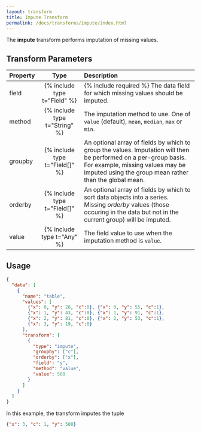 ```yaml
---
layout: transform
title: Impute Transform
permalink: /docs/transforms/impute/index.html
---
```


The **impute** transform performs imputation of missing values.

## Transform Parameters

| Property            | Type                           | Description   |
| :------------------ | :----------------------------: | :------------ |
| field               | {% include type t="Field" %}   | {% include required %} The data field for which missing values should be imputed.|
| method              | {% include type t="String" %}  | The imputation method to use. One of `value` (default), `mean`, `median`, `max` or `min`.|
| groupby             | {% include type t="Field[]" %} | An optional array of fields by which to group the values. Imputation will then be performed on a per-group basis. For example, missing values may be imputed using the group mean rather than the global mean.|
| orderby             | {% include type t="Field[]" %} | An optional array of fields by which to sort data objects into a series. Missing _orderby_ values (those occuring in the data but not in the current group) will be imputed.|
| value               | {% include type t="Any" %}     | The field value to use when the imputation method is `value`.|

## Usage

```json
{
  "data": [
    {
      "name": "table",
      "values": [
        {"x": 0, "y": 28, "c":0}, {"x": 0, "y": 55, "c":1},
        {"x": 1, "y": 43, "c":0}, {"x": 1, "y": 91, "c":1},
        {"x": 2, "y": 81, "c":0}, {"x": 2, "y": 53, "c":1},
        {"x": 3, "y": 19, "c":0}
      ],
      "transform": [
        {
          "type": "impute",
          "groupby": ["c"],
          "orderby": ["x"],
          "field": "y",
          "method": "value",
          "value": 500
        }
      ]
    }
  ]
}
```

In this example, the transform imputes the tuple

```json
{"x": 3, "c": 1, "y": 500}
```
